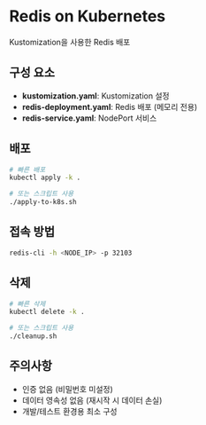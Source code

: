 # Redis on Kubernetes

Kustomization을 사용한 Redis 배포

## 구성 요소

- **kustomization.yaml**: Kustomization 설정
- **redis-deployment.yaml**: Redis 배포 (메모리 전용)
- **redis-service.yaml**: NodePort 서비스

## 배포

```bash
# 빠른 배포
kubectl apply -k .

# 또는 스크립트 사용
./apply-to-k8s.sh
```

## 접속 방법

```bash
redis-cli -h <NODE_IP> -p 32103
```

## 삭제

```bash
# 빠른 삭제
kubectl delete -k .

# 또는 스크립트 사용
./cleanup.sh
```

## 주의사항

- 인증 없음 (비밀번호 미설정)
- 데이터 영속성 없음 (재시작 시 데이터 손실)
- 개발/테스트 환경용 최소 구성